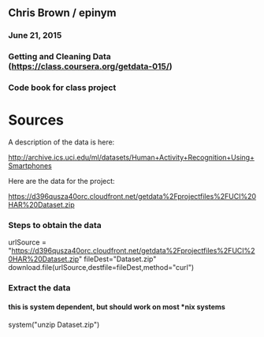 ## Chris Brown / epinym
### June 21, 2015
### Getting and Cleaning Data (https://class.coursera.org/getdata-015/) 
### Code book for class project

# Sources
A description of the data is here:

http://archive.ics.uci.edu/ml/datasets/Human+Activity+Recognition+Using+Smartphones 

Here are the data for the project: 

https://d396qusza40orc.cloudfront.net/getdata%2Fprojectfiles%2FUCI%20HAR%20Dataset.zip 

### Steps to obtain the data
urlSource = "https://d396qusza40orc.cloudfront.net/getdata%2Fprojectfiles%2FUCI%20HAR%20Dataset.zip"
fileDest="Dataset.zip"
download.file(urlSource,destfile=fileDest,method="curl")

### Extract the data 
#### this is system dependent, but should work on most *nix systems
system("unzip Dataset.zip")

